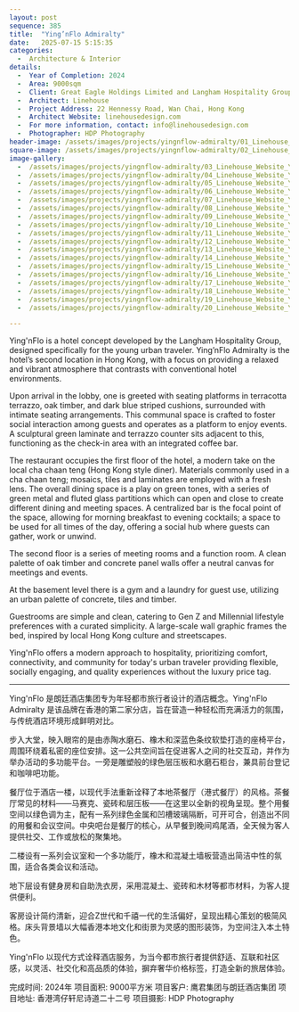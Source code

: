 ```yaml
---
layout: post
sequence: 385
title:  "Ying’nFlo Admiralty"
date:   2025-07-15 5:15:35
categories:
  -  Architecture & Interior
details:
  -  Year of Completion: 2024
  -  Area: 9000sqm  
  -  Client: Great Eagle Holdings Limited and Langham Hospitality Group
  -  Architect: Linehouse
  -  Project Address: 22 Hennessy Road, Wan Chai, Hong Kong
  -  Architect Website: linehousedesign.com
  -  For more information, contact: info@linehousedesign.com
  -  Photographer: HDP Photography
header-image: /assets/images/projects/yingnflow-admiralty/01_Linehouse_Website_YingnFlo_Admiralty_Header.jpg
square-image: /assets/images/projects/yingnflow-admiralty/02_Linehouse_Website_YingnFlo_Admiralty_Projects.jpg
image-gallery:
  -  /assets/images/projects/yingnflow-admiralty/03_Linehouse_Website_YingnFlo_Admiralty.jpg
  -  /assets/images/projects/yingnflow-admiralty/04_Linehouse_Website_YingnFlo_Admiralty.jpg
  -  /assets/images/projects/yingnflow-admiralty/05_Linehouse_Website_YingnFlo_Admiralty.jpg
  -  /assets/images/projects/yingnflow-admiralty/06_Linehouse_Website_YingnFlo_Admiralty.jpg
  -  /assets/images/projects/yingnflow-admiralty/07_Linehouse_Website_YingnFlo_Admiralty.jpg
  -  /assets/images/projects/yingnflow-admiralty/08_Linehouse_Website_YingnFlo_Admiralty.jpg
  -  /assets/images/projects/yingnflow-admiralty/09_Linehouse_Website_YingnFlo_Admiralty.jpg
  -  /assets/images/projects/yingnflow-admiralty/10_Linehouse_Website_YingnFlo_Admiralty.jpg
  -  /assets/images/projects/yingnflow-admiralty/11_Linehouse_Website_YingnFlo_Admiralty.jpg
  -  /assets/images/projects/yingnflow-admiralty/12_Linehouse_Website_YingnFlo_Admiralty.jpg
  -  /assets/images/projects/yingnflow-admiralty/13_Linehouse_Website_YingnFlo_Admiralty.jpg
  -  /assets/images/projects/yingnflow-admiralty/14_Linehouse_Website_YingnFlo_Admiralty.jpg
  -  /assets/images/projects/yingnflow-admiralty/15_Linehouse_Website_YingnFlo_Admiralty.jpg
  -  /assets/images/projects/yingnflow-admiralty/16_Linehouse_Website_YingnFlo_Admiralty.jpg
  -  /assets/images/projects/yingnflow-admiralty/17_Linehouse_Website_YingnFlo_Admiralty.jpg
  -  /assets/images/projects/yingnflow-admiralty/18_Linehouse_Website_YingnFlo_Admiralty.jpg
  -  /assets/images/projects/yingnflow-admiralty/19_Linehouse_Website_YingnFlo_Admiralty.jpg
  -  /assets/images/projects/yingnflow-admiralty/20_Linehouse_Website_YingnFlo_Admiralty.jpg

---
```

Ying'nFlo is a hotel concept developed by the Langham Hospitality Group, designed specifically for the young urban traveler. Ying’nFlo Admiralty is the hotel’s second location in Hong Kong, with a focus on providing a relaxed and vibrant atmosphere that contrasts with conventional hotel environments.

Upon arrival in the lobby, one is greeted with seating platforms in terracotta terrazzo, oak timber, and dark blue striped cushions, surrounded with intimate seating arrangements. This communal space is crafted to foster social interaction among guests and operates as a platform to enjoy events. A sculptural green laminate and terrazzo counter sits adjacent to this, functioning as the check-in area with an integrated coffee bar.  

The restaurant occupies the first floor of the hotel, a modern take on the local cha chaan teng (Hong Kong style diner). Materials commonly used in a cha chaan teng; mosaics, tiles and laminates are employed with a fresh lens. The overall dining space is a play on green tones, with a series of green metal and fluted glass partitions which can open and close to create different dining and meeting spaces. A centralized bar is the focal point of the space, allowing for morning breakfast to evening cocktails; a space to be used for all times of the day, offering a social hub where guests can gather, work or unwind.

The second floor is a series of meeting rooms and a function room. A clean palette of oak timber and concrete panel walls offer a neutral canvas for meetings and events. 

At the basement level there is a gym and a laundry for guest use, utilizing an urban palette of concrete, tiles and timber.

Guestrooms are simple and clean, catering to Gen Z and Millennial lifestyle preferences with a curated simplicity. A large-scale wall graphic frames the bed, inspired by local Hong Kong culture and streetscapes. 

Ying'nFlo offers a modern approach to hospitality, prioritizing comfort, connectivity, and community for today's urban traveler providing flexible, socially engaging, and quality experiences without the luxury price tag.

<hr>

Ying'nFlo 是朗廷酒店集团专为年轻都市旅行者设计的酒店概念。Ying'nFlo Admiralty 是该品牌在香港的第二家分店，旨在营造一种轻松而充满活力的氛围，与传统酒店环境形成鲜明对比。

步入大堂，映入眼帘的是由赤陶水磨石、橡木和深蓝色条纹软垫打造的座椅平台，周围环绕着私密的座位安排。这一公共空间旨在促进客人之间的社交互动，并作为举办活动的多功能平台。一旁是雕塑般的绿色层压板和水磨石柜台，兼具前台登记和咖啡吧功能。

餐厅位于酒店一楼，以现代手法重新诠释了本地茶餐厅（港式餐厅）的风格。茶餐厅常见的材料——马赛克、瓷砖和层压板——在这里以全新的视角呈现。整个用餐空间以绿色调为主，配有一系列绿色金属和凹槽玻璃隔断，可开可合，创造出不同的用餐和会议空间。中央吧台是餐厅的核心，从早餐到晚间鸡尾酒，全天候为客人提供社交、工作或放松的聚集地。

二楼设有一系列会议室和一个多功能厅，橡木和混凝土墙板营造出简洁中性的氛围，适合各类会议和活动。

地下层设有健身房和自助洗衣房，采用混凝土、瓷砖和木材等都市材料，为客人提供便利。

客房设计简约清新，迎合Z世代和千禧一代的生活偏好，呈现出精心策划的极简风格。床头背景墙以大幅香港本地文化和街景为灵感的图形装饰，为空间注入本土特色。

Ying'nFlo 以现代方式诠释酒店服务，为当今都市旅行者提供舒适、互联和社区感，以灵活、社交化和高品质的体验，摒弃奢华价格标签，打造全新的旅居体验。


完成时间: 2024年
项目面积: 9000平方米
项目客户: 鹰君集团与朗廷酒店集团
项目地址: 香港湾仔轩尼诗道二十二号
项目摄影: HDP Photography 

